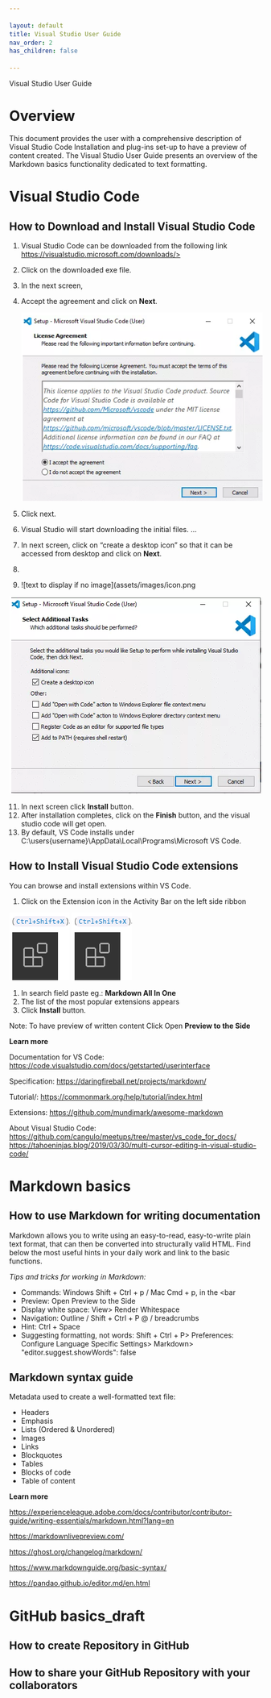 ```yaml
---

layout: default 
title: Visual Studio User Guide
nav_order: 2
has_children: false

---
```


Visual Studio User Guide

# Overview
This document provides the user with a comprehensive description of Visual Studio Code Installation and plug-ins set-up to have a preview of content created. The Visual Studio User Guide presents an overview of the Markdown basics functionality dedicated to text formatting.

# Visual Studio Code

## How to Download and Install Visual Studio Code

1. Visual Studio Code can be downloaded from the following link https://visualstudio.microsoft.com/downloads/> 
3. Click on the downloaded exe file.
4. In the next screen, 
5. Accept the agreement and click on **Next**.
   

   ![text](../assets/images/agreements.png)
6. Click next.
7. Visual Studio will start downloading the initial files. ...
8. In next screen,  click on “create a desktop icon” so that it can be accessed from desktop and click on **Next**.
9. 
10. ![text to display if no image](assets/images/icon.png

![](assets/../../assets/images/icon.png)

11. In next screen click **Install** button.
12. After installation completes, click on the **Finish** button, and the visual studio code will get open.
13. By default, VS Code installs under C:\users\{username}\AppData\Local\Programs\Microsoft VS Code.

## How to Install Visual Studio Code extensions

You can browse and install extensions within VS Code.
1. Click on the Extension icon in the Activity Bar on the left side ribbon

 ![text to display if no image](assets/images/extension.png)
 ![](assets/../../assets/images/extension.png)
 1. In search field paste eg.: **Markdown All In One**
 2. The list of the most popular extensions appears
 3. Click **Install** button.
   
   Note:
   To have preview of written content Click Open **Preview to the Side**


**Learn more**

Documentation for VS Code:
https://code.visualstudio.com/docs/getstarted/userinterface

Specification: 
https://daringfireball.net/projects/markdown/ 

Tutorial/:
https://commonmark.org/help/tutorial/index.html

Extensions:
https://github.com/mundimark/awesome-markdown 

About Visual Studio Code:
https://github.com/cangulo/meetups/tree/master/vs_code_for_docs/ 
https://tahoeninjas.blog/2019/03/30/multi-cursor-editing-in-visual-studio-code/

# Markdown basics
## How to use Markdown for writing documentation

Markdown allows you to write using an easy-to-read, easy-to-write plain text format, that can then be converted into structurally valid HTML. Find below the most useful hints in your daily work and link to the basic functions.

 *Tips and tricks for working in Markdown:*
* Commands: Windows Shift + Ctrl + p / Mac Cmd + p, in the <bar
* Preview: Open Preview to the Side
* Display white space: View> Render Whitespace
* Navigation: Outline / Shift + Ctrl + P @ / breadcrumbs
* Hint: Ctrl + Space
* Suggesting formatting, not words: Shift + Ctrl + P> Preferences: Configure Language Specific Settings> Markdown> "editor.suggest.showWords": false


## Markdown syntax guide

Metadata used to create a well-formatted text file:

* Headers
* Emphasis
* Lists (Ordered & Unordered)
* Images
* Links
* Blockquotes
* Tables
* Blocks of code
* Table of content
  
**Learn more**

https://experienceleague.adobe.com/docs/contributor/contributor-guide/writing-essentials/markdown.html?lang=en

https://markdownlivepreview.com/

https://ghost.org/changelog/markdown/

https://www.markdownguide.org/basic-syntax/

https://pandao.github.io/editor.md/en.html

# GitHub basics_draft
## How to create Repository in GitHub
## How to share your GitHub Repository with your collaborators
